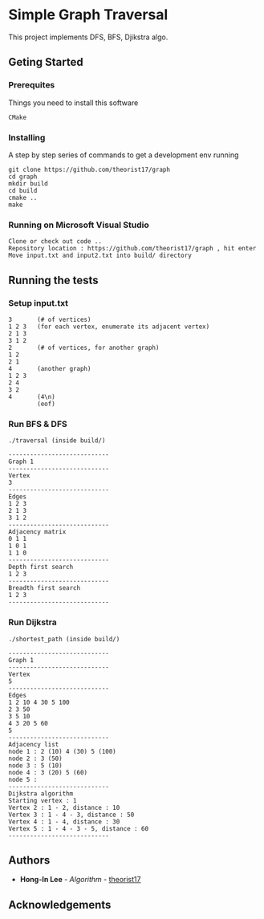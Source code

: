 # Simple Graph Traversal 

This project implements DFS, BFS, Djikstra algo.

## Geting Started

### Prerequites

Things you need to install this software

```
CMake
```
### Installing

A step by step series of commands to get a development env running

```
git clone https://github.com/theorist17/graph
cd graph
mkdir build
cd build
cmake ..
make
```

### Running on Microsoft Visual Studio
```
Clone or check out code ..
Repository location : https://github.com/theorist17/graph , hit enter
Move input.txt and input2.txt into build/ directory
```

## Running the tests

### Setup input.txt

```
3       (# of vertices)
1 2 3   (for each vertex, enumerate its adjacent vertex)
2 1 3
3 1 2
2       (# of vertices, for another graph)
1 2
2 1
4       (another graph)
1 2 3
2 4
3 2
4       (4\n)
        (eof)
```
### Run BFS & DFS

```
./traversal (inside build/)
```
```
----------------------------
Graph 1
----------------------------
Vertex
3
----------------------------
Edges
1 2 3
2 1 3
3 1 2
----------------------------
Adjacency matrix
0 1 1
1 0 1
1 1 0
----------------------------
Depth first search
1 2 3
----------------------------
Breadth first search
1 2 3
----------------------------
```


### Run Dijkstra

```
./shortest_path (inside build/)
```

```
----------------------------
Graph 1
----------------------------
Vertex
5
----------------------------
Edges
1 2 10 4 30 5 100
2 3 50
3 5 10
4 3 20 5 60
5
----------------------------
Adjacency list
node 1 : 2 (10) 4 (30) 5 (100)
node 2 : 3 (50)
node 3 : 5 (10)
node 4 : 3 (20) 5 (60)
node 5 :
----------------------------
Dijkstra algorithm
Starting vertex : 1
Vertex 2 : 1 - 2, distance : 10
Vertex 3 : 1 - 4 - 3, distance : 50
Vertex 4 : 1 - 4, distance : 30
Vertex 5 : 1 - 4 - 3 - 5, distance : 60
----------------------------
```

## Authors
* **Hong-In Lee** - *Algorithm* - [theorist17](https://github.com/theorist17)

## Acknowledgements 

